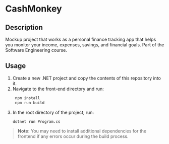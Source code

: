 # CashMonkey

## Description
Mockup project that works as a personal finance tracking app that helps you monitor your income, expenses, savings, and financial goals.
Part of the Software Engineering course.

## Usage
1. Create a new .NET project and copy the contents of this repository into it.
2. Navigate to the front-end directory and run:
   ```bash
    npm install
    npm run build
    ``` 
3. In the root directory of the project, run:
    ```bash
    dotnet run Program.cs
    ```

> **Note:** You may need to install additional dependencies for the frontend if any errors occur during the build process.